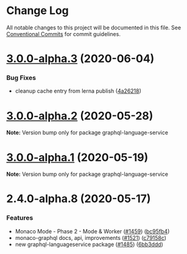 # Change Log

All notable changes to this project will be documented in this file.
See [Conventional Commits](https://conventionalcommits.org) for commit guidelines.

# [3.0.0-alpha.3](https://github.com/graphql/graphiql/compare/graphql-language-service@3.0.0-alpha.2...graphql-language-service@3.0.0-alpha.3) (2020-06-04)

### Bug Fixes

- cleanup cache entry from lerna publish ([4a26218](https://github.com/graphql/graphiql/commit/4a2621808a1aea8b30d5d27b8d86a60bf2b44b01))

# [3.0.0-alpha.2](https://github.com/graphql/graphiql/compare/graphql-language-service@3.0.0-alpha.1...graphql-language-service@3.0.0-alpha.2) (2020-05-28)

**Note:** Version bump only for package graphql-language-service

# [3.0.0-alpha.1](https://github.com/graphql/graphiql/compare/graphql-language-service@2.4.0-alpha.8...graphql-language-service@3.0.0-alpha.1) (2020-05-19)

**Note:** Version bump only for package graphql-language-service

# 2.4.0-alpha.8 (2020-05-17)

### Features

- Monaco Mode - Phase 2 - Mode & Worker ([#1459](https://github.com/graphql/graphiql/issues/1459)) ([bc95fb4](https://github.com/graphql/graphiql/commit/bc95fb46459a4437ff9471ff43c98e1c5c50f51e))
- monaco-graphql docs, api, improvements ([#1521](https://github.com/graphql/graphiql/issues/1521)) ([c79158c](https://github.com/graphql/graphiql/commit/c79158c72e976ab286e7ec3fded7f3e2d24e50d0))
- new graphql-languageservice package ([#1485](https://github.com/graphql/graphiql/issues/1485)) ([6bb3ddd](https://github.com/graphql/graphiql/commit/6bb3dddf1f97db4bc193bb7fd9de1ada8d8c8ef9))
